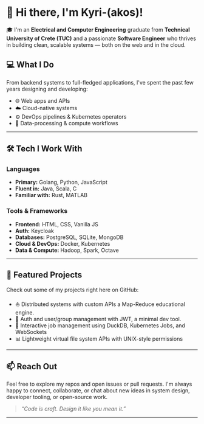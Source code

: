 # 👋 Hi there, I'm Kyri-(akos)!

🎓 I'm an **Electrical and Computer Engineering** graduate from **Technical University of Crete (TUC)** and a passionate **Software Engineer** who thrives in building clean, scalable systems — both on the web and in the cloud.

## 💻 What I Do

From backend systems to full-fledged applications, I've spent the past few years designing and developing:

- 🌐 Web apps and APIs
- ☁️ Cloud-native systems
- ⚙️ DevOps pipelines & Kubernetes operators
- 🧠 Data-processing & compute workflows

---

## 🛠️ Tech I Work With

### Languages
- **Primary:** Golang, Python, JavaScript
- **Fluent in:** Java, Scala, C
- **Familiar with:** Rust, MATLAB

### Tools & Frameworks
- **Frontend:** HTML, CSS, Vanilla JS
- **Auth:** Keycloak
- **Databases:** PostgreSQL, SQLite, MongoDB
- **Cloud & DevOps:** Docker, Kubernetes
- **Data & Compute:** Hadoop, Spark, Octave

---

## 📂 Featured Projects

Check out some of my projects right here on GitHub:
- ⛵ Distributed systems with custom APIs a Map-Reduce educational engine.
- 🔐 Auth and user/group management with JWT, a minimal dev tool.
- 🧪 Interactive job management using DuckDB, Kubernetes Jobs, and WebSockets
- 📊 Lightweight virtual file system APIs with UNIX-style permissions

---

## 📫 Reach Out

Feel free to explore my repos and open issues or pull requests. I'm always happy to connect, collaborate, or chat about new ideas in system design, developer tooling, or open-source work.

> _“Code is craft. Design it like you mean it.”_

---
